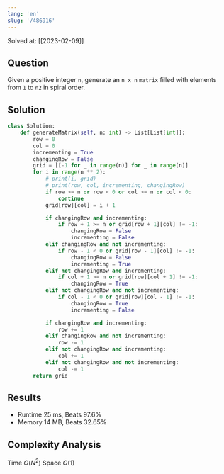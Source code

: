 ```yaml
---
lang: 'en'
slug: '/486916'
---
```


Solved at: [[2023-02-09]]

## Question

Given a positive integer `n`, generate an `n x n` `matrix` filled with elements from `1` to `n2` in spiral order.

## Solution

```python
class Solution:
    def generateMatrix(self, n: int) -> List[List[int]]:
        row = 0
        col = 0
        incrementing = True
        changingRow = False
        grid = [[-1 for _ in range(n)] for _ in range(n)]
        for i in range(n ** 2):
            # print(i, grid)
            # print(row, col, incrementing, changingRow)
            if row >= n or row < 0 or col >= n or col < 0:
                continue
            grid[row][col] = i + 1

            if changingRow and incrementing:
                if row + 1 >= n or grid[row + 1][col] != -1:
                    changingRow = False
                    incrementing = False
            elif changingRow and not incrementing:
                if row - 1 < 0 or grid[row - 1][col] != -1:
                    changingRow = False
                    incrementing = True
            elif not changingRow and incrementing:
                if col + 1 >= n or grid[row][col + 1] != -1:
                    changingRow = True
            elif not changingRow and not incrementing:
                if col - 1 < 0 or grid[row][col - 1] != -1:
                    changingRow = True
                    incrementing = False

            if changingRow and incrementing:
                row += 1
            elif changingRow and not incrementing:
                row -= 1
            elif not changingRow and incrementing:
                col += 1
            elif not changingRow and not incrementing:
                col -= 1
        return grid
```

## Results

- Runtime 25 ms, Beats 97.6%
- Memory 14 MB, Beats 32.65%

## Complexity Analysis

Time $O(N^2)$ Space $O(1)$
